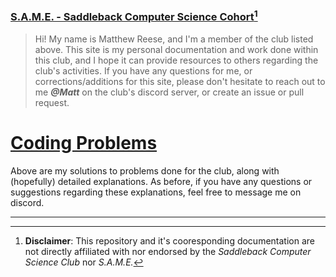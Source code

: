 ---
---
### [S.A.M.E. - Saddleback Computer Science Cohort](.)[^non_affiliate]
 > Hi! My name is Matthew Reese, and I'm a member of the club listed above. This site is my personal documentation and work done within this club, and I hope it can provide resources to others regarding the club's activities. If you have any questions for me, or corrections/additions for this site, please don't hesitate to reach out to me *__@Matt__* on the club's discord server, or create an issue or pull request.

# [Coding Problems](coding-problems)
Above are my solutions to problems done for the club, along with (hopefully) detailed explanations. As before, if you have any questions or suggestions regarding these explanations, feel free to message me on discord.

___
[^non_affiliate]: __Disclaimer__: This repository and it's cooresponding documentation are not directly affiliated with nor endorsed by the *Saddleback Computer Science Club* nor *S.A.M.E.*


